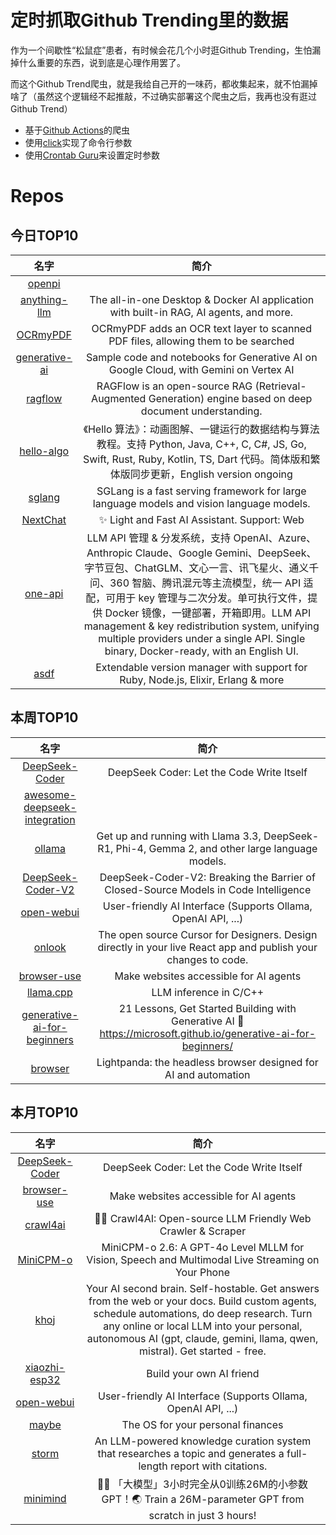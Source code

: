# 定时抓取Github Trending里的数据

作为一个间歇性“松鼠症”患者，有时候会花几个小时逛Github Trending，生怕漏掉什么重要的东西，说到底是心理作用罢了。

而这个Github Trend爬虫，就是我给自己开的一味药，都收集起来，就不怕漏掉啥了（虽然这个逻辑经不起推敲，不过确实部署这个爬虫之后，我再也没有逛过Github Trend）

* 基于[Github Actions](https://docs.github.com/en/actions)的爬虫
* 使用[click](https://github.com/pallets/click)实现了命令行参数
* 使用[Crontab Guru](https://crontab.guru/)来设置定时参数

# Repos
## 今日TOP10 
<!-- START OF DAILY_TOP10_REPOS -->
| 名字 | 简介 |
| :----: | :----: |
| [openpi](https://github.com/Physical-Intelligence/openpi) |  |
| [anything-llm](https://github.com/Mintplex-Labs/anything-llm) | The all-in-one Desktop & Docker AI application with built-in RAG, AI agents, and more. |
| [OCRmyPDF](https://github.com/ocrmypdf/OCRmyPDF) | OCRmyPDF adds an OCR text layer to scanned PDF files, allowing them to be searched |
| [generative-ai](https://github.com/GoogleCloudPlatform/generative-ai) | Sample code and notebooks for Generative AI on Google Cloud, with Gemini on Vertex AI |
| [ragflow](https://github.com/infiniflow/ragflow) | RAGFlow is an open-source RAG (Retrieval-Augmented Generation) engine based on deep document understanding. |
| [hello-algo](https://github.com/krahets/hello-algo) | 《Hello 算法》：动画图解、一键运行的数据结构与算法教程。支持 Python, Java, C++, C, C#, JS, Go, Swift, Rust, Ruby, Kotlin, TS, Dart 代码。简体版和繁体版同步更新，English version ongoing |
| [sglang](https://github.com/sgl-project/sglang) | SGLang is a fast serving framework for large language models and vision language models. |
| [NextChat](https://github.com/ChatGPTNextWeb/NextChat) | ✨ Light and Fast AI Assistant. Support: Web | iOS | MacOS | Android | Linux | Windows |
| [one-api](https://github.com/songquanpeng/one-api) | LLM API 管理 & 分发系统，支持 OpenAI、Azure、Anthropic Claude、Google Gemini、DeepSeek、字节豆包、ChatGLM、文心一言、讯飞星火、通义千问、360 智脑、腾讯混元等主流模型，统一 API 适配，可用于 key 管理与二次分发。单可执行文件，提供 Docker 镜像，一键部署，开箱即用。LLM API management & key redistribution system, unifying multiple providers under a single API. Single binary, Docker-ready, with an English UI. |
| [asdf](https://github.com/asdf-vm/asdf) | Extendable version manager with support for Ruby, Node.js, Elixir, Erlang & more |
<!-- END OF DAILY_TOP10_REPOS -->

## 本周TOP10
<!-- START OF WEEKLY_TOP10_REPOS -->
| 名字 | 简介 |
| :----: | :----: |
| [DeepSeek-Coder](https://github.com/deepseek-ai/DeepSeek-Coder) | DeepSeek Coder: Let the Code Write Itself |
| [awesome-deepseek-integration](https://github.com/deepseek-ai/awesome-deepseek-integration) |  |
| [ollama](https://github.com/ollama/ollama) | Get up and running with Llama 3.3, DeepSeek-R1, Phi-4, Gemma 2, and other large language models. |
| [DeepSeek-Coder-V2](https://github.com/deepseek-ai/DeepSeek-Coder-V2) | DeepSeek-Coder-V2: Breaking the Barrier of Closed-Source Models in Code Intelligence |
| [open-webui](https://github.com/open-webui/open-webui) | User-friendly AI Interface (Supports Ollama, OpenAI API, ...) |
| [onlook](https://github.com/onlook-dev/onlook) | The open source Cursor for Designers. Design directly in your live React app and publish your changes to code. |
| [browser-use](https://github.com/browser-use/browser-use) | Make websites accessible for AI agents |
| [llama.cpp](https://github.com/ggerganov/llama.cpp) | LLM inference in C/C++ |
| [generative-ai-for-beginners](https://github.com/microsoft/generative-ai-for-beginners) | 21 Lessons, Get Started Building with Generative AI 🔗 https://microsoft.github.io/generative-ai-for-beginners/ |
| [browser](https://github.com/lightpanda-io/browser) | Lightpanda: the headless browser designed for AI and automation |
<!-- END OF WEEKLY_TOP10_REPOS -->

## 本月TOP10
<!-- START OF MONTHLY_TOP10_REPOS -->
| 名字 | 简介 |
| :----: | :----: |
| [DeepSeek-Coder](https://github.com/deepseek-ai/DeepSeek-Coder) | DeepSeek Coder: Let the Code Write Itself |
| [browser-use](https://github.com/browser-use/browser-use) | Make websites accessible for AI agents |
| [crawl4ai](https://github.com/unclecode/crawl4ai) | 🚀🤖 Crawl4AI: Open-source LLM Friendly Web Crawler & Scraper |
| [MiniCPM-o](https://github.com/OpenBMB/MiniCPM-o) | MiniCPM-o 2.6: A GPT-4o Level MLLM for Vision, Speech and Multimodal Live Streaming on Your Phone |
| [khoj](https://github.com/khoj-ai/khoj) | Your AI second brain. Self-hostable. Get answers from the web or your docs. Build custom agents, schedule automations, do deep research. Turn any online or local LLM into your personal, autonomous AI (gpt, claude, gemini, llama, qwen, mistral). Get started - free. |
| [xiaozhi-esp32](https://github.com/78/xiaozhi-esp32) | Build your own AI friend |
| [open-webui](https://github.com/open-webui/open-webui) | User-friendly AI Interface (Supports Ollama, OpenAI API, ...) |
| [maybe](https://github.com/maybe-finance/maybe) | The OS for your personal finances |
| [storm](https://github.com/stanford-oval/storm) | An LLM-powered knowledge curation system that researches a topic and generates a full-length report with citations. |
| [minimind](https://github.com/jingyaogong/minimind) | 🚀🚀 「大模型」3小时完全从0训练26M的小参数GPT！🌏 Train a 26M-parameter GPT from scratch in just 3 hours! |
<!-- END OF MONTHLY_TOP10_REPOS -->
